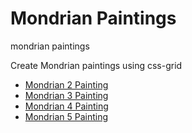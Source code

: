 # Mondrian Paintings

mondrian paintings

Create Mondrian paintings using css-grid

* [Mondrian 2 Painting](https://railsstudent.github.io/mondrian-you-try-it/youtryit.html "Mondrian 5 Painting")
* [Mondrian 3 Painting](https://railsstudent.github.io/mondrian-you-try-it/mondrian-3.html "Mondrian 3 Painting")
* [Mondrian 4 Painting](https://railsstudent.github.io/mondrian-you-try-it/mondrian-4.html "Mondrian 4 Painting")
* [Mondrian 5 Painting](https://railsstudent.github.io/mondrian-you-try-it/mondrian-5.html "Mondrian 5 Painting")
